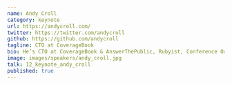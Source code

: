 ```yaml
---
name: Andy Croll
category: keynote
url: https://andycroll.com/
twitter: https://twitter.com/andycroll
github: https://github.com/andycroll
tagline: CTO at CoverageBook
bio: He’s CTO at CoverageBook & AnswerThePublic, Rubyist, Conference Organizer of Brighton Ruby, Author, Speaker, Bootstrapper & Twin Dad.
image: images/speakers/andy_croll.jpg
talk: 12_keynote_andy_croll
published: true
---
```

